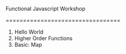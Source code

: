 Functional Javascript Workshop

=================================

1. Hello World
2. Higher Order Functions
3. Basic: Map

